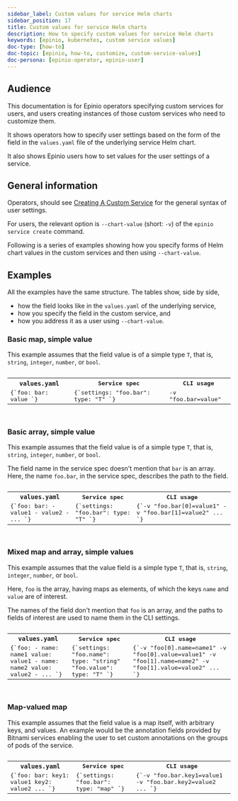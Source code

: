 ```yaml
---
sidebar_label: Custom values for service Helm charts
sidebar_position: 17
title: Custom values for service Helm charts
description: How to specify custom values for service Helm charts
keywords: [epinio, kubernetes, custom service values]
doc-type: [how-to]
doc-topic: [epinio, how-to, customize, custom-service-values]
doc-persona: [epinio-operator, epinio-user]
---
```


## Audience

This documentation is for Epinio operators specifying custom services for users,
and users creating instances of those custom services who need to customize them.

It shows operators how to specify user settings based on the form of the field in the `values.yaml` file of the underlying service Helm chart.

It also shows Epinio users how to set values for the user settings of a service.

## General information

Operators, should see
[Creating A Custom Service](create_custom_service.md)
for the general syntax of
user settings.

For users,
the relevant option is `--chart-value` (short: `-v`)
of the `epinio service create` command.

Following is a series of examples showing how you specify forms of Helm chart values in the custom services and then using `--chart-value`.

## Examples

All the examples have the same structure. The tables show, side by side,

- how the field looks like in the `values.yaml` of the underlying service,
- how you specify the field in the custom service, and
- how you address it as a user using `--chart-value`.

### Basic map, simple value

This example assumes that the field value is of a simple type `T`,
that is, `string`, `integer`, `number`, or `bool`.

<pre>
<table>
<tr>
<th><code>values.yaml</code></th>
<th>Service spec</th>
<th>CLI usage</th>
</tr>
<tr valign='top'>
<td>
<CodeBlock language="yaml" showLineNumbers>
{`foo:
  bar: value
`}
</CodeBlock>
</td>
<td>
<CodeBlock language="yaml" showLineNumbers>
{`settings:
  "foo.bar":
    type: "T"
`}
</CodeBlock>
</td>
<td>
<CodeBlock language="yaml" showLineNumbers>
-v "foo.bar=value"
</CodeBlock>
</td>
</tr>
</table>
</pre>

### Basic array, simple value

This example assumes that the field value is of a simple type `T`,
that is, `string`, `integer`, `number`, or `bool`.

The field name in the service spec doesn't mention that `bar` is an array.
Here, the name `foo.bar`, in the service spec, describes the path to the field.

<pre>
<table>
<tr>
<th><code>values.yaml</code></th>
<th>Service spec</th>
<th>CLI usage</th>
</tr>
<tr valign='top'>
<td>
<CodeBlock language="yaml" showLineNumbers>
{`foo:
  bar:
    - value1
    - value2
    - ...
`}
</CodeBlock>
</td>
<td>
<CodeBlock language="yaml" showLineNumbers>
{`settings:
  "foo.bar":
    type: "T"
`}
</CodeBlock>
</td>
<td>
<CodeBlock language="yaml" showLineNumbers>
{`-v "foo.bar[0]=value1"
-v "foo.bar[1]=value2"
...
`}
</CodeBlock>
</td>
</tr>
</table>
</pre>

### Mixed map and array, simple values

This example assumes that the value field is a simple type `T`,
that is, `string`, `integer`, `number`, or `bool`.

Here, `foo` is the array,
having maps as elements,
of which the keys `name` and `value` are of interest.

The names of the field don't mention that `foo` is an array,
and the paths to fields of interest are used to name them in the CLI settings.

<pre>
<table>
<tr>
<th><code>values.yaml</code></th>
<th>Service spec</th>
<th>CLI usage</th>
</tr>
<tr valign='top'>
<td>
<CodeBlock language="yaml" showLineNumbers>
{`foo:
  - name: name1
    value: value1
  - name: name2
    value: value2
  - ...
`}
</CodeBlock>
</td>
<td>
<CodeBlock language="yaml" showLineNumbers>
{`settings:
  "foo.name":
    type: "string"
  "foo.value":
    type: "T"
`}
</CodeBlock>
</td>
<td>
<CodeBlock language="yaml" showLineNumbers>
{`-v "foo[0].name=name1"
-v "foo[0].value=value1"
-v "foo[1].name=name2"
-v "foo[1].value=value2"
...
`}
</CodeBlock>
</td>
</tr>
</table>
</pre>

### Map-valued map

This example assumes that the field value is a map itself,
with arbitrary keys, and values.
An example would be the annotation fields provided by Bitnami services enabling the user to set custom annotations on the groups of pods of the service.

<pre>
<table>
<tr>
<th><code>values.yaml</code></th>
<th>Service spec</th>
<th>CLI usage</th>
</tr>
<tr valign='top'>
<td>
<CodeBlock language="yaml" showLineNumbers>
{`foo:
  bar:
    key1: value1
    key2: value2
    ...
`}
</CodeBlock>
</td>
<td>
<CodeBlock language="yaml" showLineNumbers>
{`settings:
  "foo.bar":
    type: "map"
`}
</CodeBlock>
</td>
<td>
<CodeBlock language="yaml" showLineNumbers>
{`-v "foo.bar.key1=value1
-v "foo.bar.key2=value2
...
`}
</CodeBlock>
</td>
</tr>
</table>
</pre>
